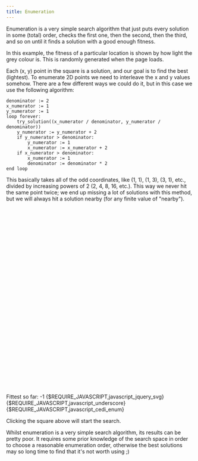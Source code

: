 ```yaml
---
title: Enumeration
---
```

Enumeration is a very simple search algorithm that just puts every solution in some (total) order, checks the first one, then the second, then the third, and so on until it finds a solution with a good enough fitness.

In this example, the fitness of a particular location is shown by how light the grey colour is. This is randomly generated when the page loads.

Each (x, y) point in the square is a solution, and our goal is to find the best (lightest). To enumerate 2D points we need to interleave the x and y values somehow. There are a few different ways we could do it, but in this case we use the following algorithm:

```
denominator := 2
x_numerator := 1
y_numerator := 1
loop forever:
    try_solution((x_numerator / denominator, y_numerator / denominator))
    y_numerator := y_numerator + 2
    if y_numerator > denominator:
        y_numerator := 1
        x_numerator := x_numerator + 2
    if x_numerator > denominator:
        x_numerator := 1
        denominator := denominator * 2
end loop
```

This basically takes all of the odd coordinates, like (1, 1), (1, 3), (3, 1), etc., divided by increasing powers of 2 (2, 4, 8, 16, etc.). This way we never hit the same point twice; we end up missing a lot of solutions with this method, but we will always hit a solution nearby (for any finite value of "nearby").

<div id="enum_playfield" style="width: 500px; height: 500px;"></div>
<span>Fittest so far: <a id="enum_fitness_display">-1</a></span>
{$REQUIRE_JAVASCRIPT,javascript_jquery_svg}
{$REQUIRE_JAVASCRIPT,javascript_underscore}
{$REQUIRE_JAVASCRIPT,javascript_cedi_enum}

Clicking the square above will start the search.

Whilst enumeration is a very simple search algorithm, its results can be pretty poor. It requires some prior knowledge of the search space in order to choose a reasonable enumeration order, otherwise the best solutions may so long time to find that it's not worth using ;)
